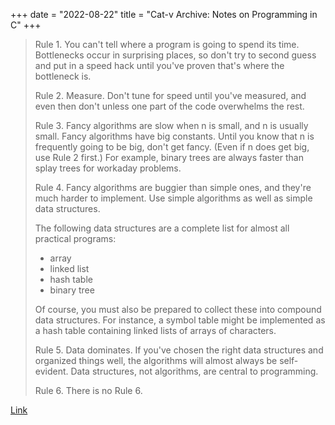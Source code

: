 +++
date = "2022-08-22"
title = "Cat-v Archive: Notes on Programming in C"
+++

> Rule 1. You can't tell where a program is going to spend its time. Bottlenecks occur in surprising
> places, so don't try to second guess and put in a speed hack until you've proven that's where the
> bottleneck is.
>
> Rule 2. Measure. Don't tune for speed until you've measured, and even then don't unless one part
> of the code overwhelms the rest.
>
> Rule 3. Fancy algorithms are slow when n is small, and n is usually small. Fancy algorithms have
> big constants. Until you know that n is frequently going to be big, don't get fancy. (Even if n
> does get big, use Rule 2 first.) For example, binary trees are always faster than splay trees for
> workaday problems.
>
> Rule 4. Fancy algorithms are buggier than simple ones, and they're much harder to implement. Use
> simple algorithms as well as simple data structures.
>
> The following data structures are a complete list for almost all practical programs:
>
> * array
> * linked list
> * hash table
> * binary tree
>
> Of course, you must also be prepared to collect these into compound data structures. For instance,
> a symbol table might be implemented as a hash table containing linked lists of arrays of
> characters.
>
> Rule 5. Data dominates. If you've chosen the right data structures and organized things well, the
> algorithms will almost always be self-evident. Data structures, not algorithms, are central to
> programming.
>
> Rule 6. There is no Rule 6.

[Link](https://doc.cat-v.org/bell_labs/pikestyle)
